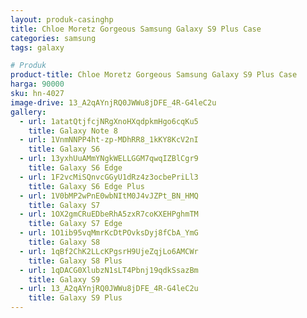 ```yaml
---
layout: produk-casinghp
title: Chloe Moretz Gorgeous Samsung Galaxy S9 Plus Case
categories: samsung
tags: galaxy

# Produk
product-title: Chloe Moretz Gorgeous Samsung Galaxy S9 Plus Case
harga: 90000
sku: hn-4027
image-drive: 13_A2qAYnjRQ0JWWu8jDFE_4R-G4leC2u
gallery:
  - url: 1atatQtjfcjNRgXnoHXqdpkmHgo6cqKu5
    title: Galaxy Note 8
  - url: 1VnmNNPP4ht-zp-MDhRR8_1kKY8KcV2nI
    title: Galaxy S6
  - url: 13yxhUuAMmYNgkWELLGGM7qwqIZBlCgr9
    title: Galaxy S6 Edge
  - url: 1F2vcMiSQnvcGGyU1dRz4z3ocbePriLl3
    title: Galaxy S6 Edge Plus
  - url: 1V0bMP2wPnE0wbNItM0J4vJZPt_BN_HMQ
    title: Galaxy S7
  - url: 1OX2gmCRuEDbeRhA5zxR7coKXEHPghmTM
    title: Galaxy S7 Edge
  - url: 1O1ib95vqMmrKcDtPOvksDyj8fCbA_YmG
    title: Galaxy S8
  - url: 1qBf2ChK2LLcKPgsrH9UjeZqjLo6AMCWr
    title: Galaxy S8 Plus
  - url: 1qDACG0XlubzN1sLT4Pbnj19qdkSsazBm
    title: Galaxy S9
  - url: 13_A2qAYnjRQ0JWWu8jDFE_4R-G4leC2u
    title: Galaxy S9 Plus
---
```

